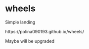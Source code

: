 # wheels
<p>Simple landing</p>
https://polina090193.github.io/wheels/
<p>Maybe will be upgraded</p>
